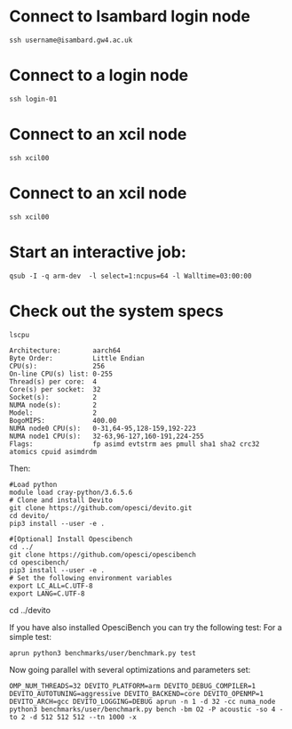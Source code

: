 # Connect to Isambard login node
`ssh username@isambard.gw4.ac.uk`

# Connect to a login node
`ssh login-01`

# Connect to an xcil node
`ssh xcil00`

# Connect to an xcil node
`ssh xcil00`

# Start an interactive job:
`qsub -I -q arm-dev  -l select=1:ncpus=64 -l Walltime=03:00:00`

# Check out the system specs
`lscpu`
```
Architecture:        aarch64
Byte Order:          Little Endian
CPU(s):              256
On-line CPU(s) list: 0-255
Thread(s) per core:  4
Core(s) per socket:  32
Socket(s):           2
NUMA node(s):        2
Model:               2
BogoMIPS:            400.00
NUMA node0 CPU(s):   0-31,64-95,128-159,192-223
NUMA node1 CPU(s):   32-63,96-127,160-191,224-255
Flags:               fp asimd evtstrm aes pmull sha1 sha2 crc32 atomics cpuid asimdrdm
```

Then:

```
#Load python
module load cray-python/3.6.5.6
# Clone and install Devito
git clone https://github.com/opesci/devito.git
cd devito/
pip3 install --user -e .

#[Optional] Install Opescibench 
cd ../
git clone https://github.com/opesci/opescibench
cd opescibench/
pip3 install --user -e .
# Set the following environment variables
export LC_ALL=C.UTF-8
export LANG=C.UTF-8
```
cd ../devito

If you have also installed OpesciBench you can try the following test:
For a simple test:

`aprun python3 benchmarks/user/benchmark.py test`

Now going parallel with several optimizations and parameters set:

`OMP_NUM_THREADS=32 DEVITO_PLATFORM=arm DEVITO_DEBUG_COMPILER=1 DEVITO_AUTOTUNING=aggressive DEVITO_BACKEND=core DEVITO_OPENMP=1 DEVITO_ARCH=gcc DEVITO_LOGGING=DEBUG aprun -n 1 -d 32 -cc numa_node python3 benchmarks/user/benchmark.py bench -bm O2 -P acoustic -so 4 -to 2 -d 512 512 512 --tn 1000 -x `

